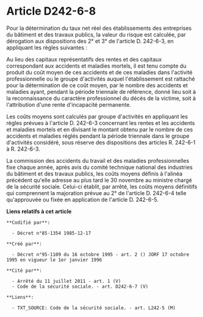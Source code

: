 # Article D242-6-8

Pour la détermination du taux net réel des établissements des entreprises du bâtiment et des travaux publics, la valeur du
risque est calculée, par dérogation aux dispositions des 2° et 3° de l'article D. 242-6-3, en appliquant les règles
suivantes :

Au lieu des capitaux représentatifs des rentes et des capitaux correspondant aux accidents et maladies mortels, il est tenu
compte du produit du coût moyen de ces accidents et de ces maladies dans l'activité professionnelle ou le groupe d'activités
auquel l'établissement est rattaché pour la détermination de ce coût moyen, par le nombre des accidents et maladies ayant,
pendant la période triennale de référence, donné lieu soit à la reconnaissance du caractère professionnel du décès de la
victime, soit à l'attribution d'une rente d'incapacité permanente.

Les coûts moyens sont calculés par groupe d'activités en appliquant les règles prévues à l'article D. 242-6-3 concernant les
rentes et les accidents et maladies mortels et en divisant le montant obtenu par le nombre de ces accidents et maladies
réglés pendant la période triennale dans le groupe d'activités considéré, sous réserve des dispositions des articles R.
242-6-1 à R. 242-6-3.

La commission des accidents du travail et des maladies professionnelles fixe chaque année, après avis du comité technique
national des industries du bâtiment et des travaux publics, les coûts moyens définis à l'alinéa précédent qu'elle adresse au
plus tard le 30 novembre au ministre chargé de la sécurité sociale. Celui-ci établit, par arrêté, les coûts moyens définitifs
qui comprennent la majoration prévue au 2° de l'article D. 242-6-4 telle qu'approuvée ou fixée en application de l'article D.
242-6-5.

**Liens relatifs à cet article**

	**Codifié par**:

	  - Décret n°85-1354 1985-12-17

	**Créé par**:

	  - Décret n°95-1109 du 16 octobre 1995 - art. 2 () JORF 17 octobre 1995 en vigueur le 1er janvier 1996

	**Cité par**:

	  - Arrêté du 11 juillet 2011 - art. 1 (V)
	  - Code de la sécurité sociale. - art. D242-6-7 (V)

	**Liens**:

	  - TXT_SOURCE: Code de la sécurité sociale. - art. L242-5 (M)
